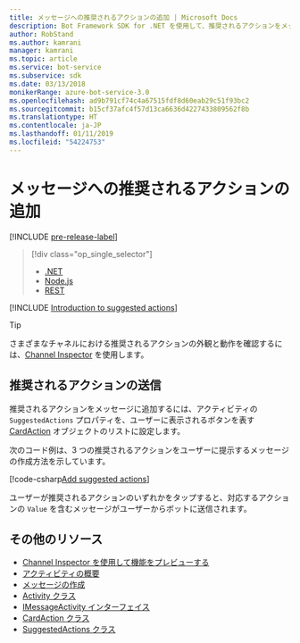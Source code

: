 ```yaml
---
title: メッセージへの推奨されるアクションの追加 | Microsoft Docs
description: Bot Framework SDK for .NET を使用して、推奨されるアクションをメッセージに追加する方法について説明します。
author: RobStand
ms.author: kamrani
manager: kamrani
ms.topic: article
ms.service: bot-service
ms.subservice: sdk
ms.date: 03/13/2018
monikerRange: azure-bot-service-3.0
ms.openlocfilehash: ad9b791cf74c4a67515fdf8d60eab29c51f93bc2
ms.sourcegitcommit: b15cf37afc4f57d13ca6636d4227433809562f8b
ms.translationtype: HT
ms.contentlocale: ja-JP
ms.lasthandoff: 01/11/2019
ms.locfileid: "54224753"
---
```

# <a name="add-suggested-actions-to-messages"></a>メッセージへの推奨されるアクションの追加

[!INCLUDE [pre-release-label](../includes/pre-release-label-v3.md)]

> [!div class="op_single_selector"]
> - [.NET](../dotnet/bot-builder-dotnet-add-suggested-actions.md)
> - [Node.js](../nodejs/bot-builder-nodejs-send-suggested-actions.md)
> - [REST](../rest-api/bot-framework-rest-connector-add-suggested-actions.md)

[!INCLUDE [Introduction to suggested actions](../includes/snippet-suggested-actions-intro.md)]

> [!TIP]
> さまざまなチャネルにおける推奨されるアクションの外観と動作を確認するには、[Channel Inspector][channelInspector] を使用します。

## <a name="send-suggested-actions"></a>推奨されるアクションの送信

推奨されるアクションをメッセージに追加するには、アクティビティの `SuggestedActions` プロパティを、ユーザーに表示されるボタンを表す [CardAction][cardAction] オブジェクトのリストに設定します。 

次のコード例は、3 つの推奨されるアクションをユーザーに提示するメッセージの作成方法を示しています。

[!code-csharp[Add suggested actions](../includes/code/dotnet-add-suggested-actions.cs#addSuggestedActions)]

ユーザーが推奨されるアクションのいずれかをタップすると、対応するアクションの `Value` を含むメッセージがユーザーからボットに送信されます。

## <a name="additional-resources"></a>その他のリソース

- [Channel Inspector を使用して機能をプレビューする][inspector]
- [アクティビティの概要](bot-builder-dotnet-activities.md)
- [メッセージの作成](bot-builder-dotnet-create-messages.md)
- <a href="https://docs.botframework.com/en-us/csharp/builder/sdkreference/dc/d2f/class_microsoft_1_1_bot_1_1_connector_1_1_activity.html" target="_blank">Activity クラス</a>
- <a href="/dotnet/api/microsoft.bot.connector.imessageactivity" target="_blank">IMessageActivity インターフェイス</a>
- <a href="/dotnet/api/microsoft.bot.connector.cardaction" target="_blank">CardAction クラス</a>
- <a href="/dotnet/api/microsoft.bot.connector.suggestedactions" target="_blank">SuggestedActions クラス</a>

[cardAction]: /dotnet/api/microsoft.bot.connector.cardaction

[inspector]: ../bot-service-channel-inspector.md

[channelInspector]: ../bot-service-channel-inspector.md


